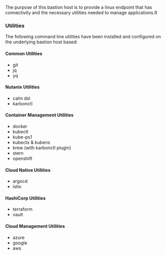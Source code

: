The purpose of this bastion host is to provide a linux endpoint that has connectivity and the necessary utilities needed to manage applications.ß

### Utilities

The following command line utilities have been installed and configured on the underlying bastion host based:

#### Common Utilities

- git
- jq
- yq

#### Nutanix Utilities

- calm dsl
- karbonctl

#### Container Management Utilities

- docker
- kubectl
- kube-ps1
- kubectx & kubens
- krew (with karbonctl plugin)
- stern
- openshift

#### Cloud Native Utilities

- argocd
- istio

#### HashiCorp Utilities

- terraform
- vault

#### Cloud Management Utilities

- azure
- google
- aws
